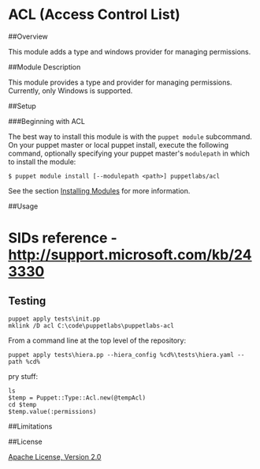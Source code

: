 ACL (Access Control List)
==============

##Overview

This module adds a type and windows provider for managing permissions.

##Module Description

This module provides a type and provider for managing permissions. Currently, only Windows is supported.


##Setup

###Beginning with ACL

The best way to install this module is with the `puppet module` subcommand.  On your puppet master or local puppet install, execute the following command, optionally specifying your puppet master's `modulepath` in which to install the module:

    $ puppet module install [--modulepath <path>] puppetlabs/acl

See the section [Installing Modules](http://docs.puppetlabs.com/puppet/2.7/reference/modules_installing.html) for more information.

##Usage

# SIDs reference - http://support.microsoft.com/kb/243330

## Testing
    puppet apply tests\init.pp
    mklink /D acl C:\code\puppetlabs\puppetlabs-acl

From a command line at the top level of the repository:

    puppet apply tests\hiera.pp --hiera_config %cd%\tests\hiera.yaml --path %cd%

 pry stuff:

    ls
    $temp = Puppet::Type::Acl.new(@tempAcl)
    cd $temp
    $temp.value(:permissions)

##Limitations


##License

[Apache License, Version 2.0](http://www.apache.org/licenses/LICENSE-2.0.html)
